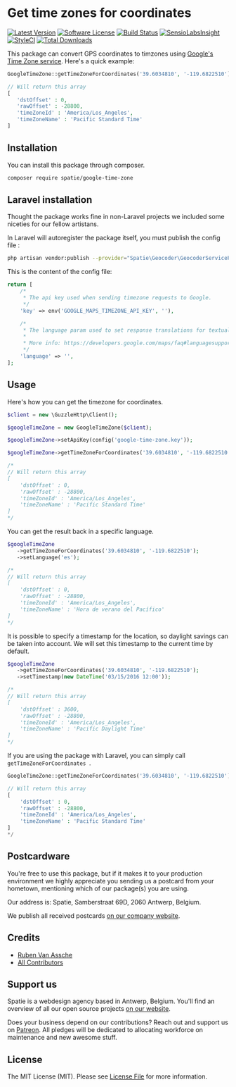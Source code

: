# Get time zones for coordinates

[![Latest Version](https://img.shields.io/github/release/spatie/geocoder.svg?style=flat-square)](https://github.com/spatie/geocoder/releases)
[![Software License](https://img.shields.io/badge/license-MIT-brightgreen.svg?style=flat-square)](LICENSE.md)
[![Build Status](https://img.shields.io/travis/spatie/geocoder/master.svg?style=flat-square)](https://travis-ci.org/spatie/geocoder)
[![SensioLabsInsight](https://img.shields.io/sensiolabs/i/c0e7c71d-351a-4996-9d74-24abfa074410.svg?style=flat-square)](https://insight.sensiolabs.com/projects/c0e7c71d-351a-4996-9d74-24abfa074410)
[![StyleCI](https://styleci.io/repos/19355432/shield)](https://styleci.io/repos/19355432)
[![Total Downloads](https://img.shields.io/packagist/dt/spatie/geocoder.svg?style=flat-square)](https://packagist.org/packages/spatie/geocoder)

This package can convert GPS coordinates to timzones using [Google's Time Zone service](https://developers.google.com/maps/documentation/timezone/intro). Here's a quick example:

```php
GoogleTimeZone::getTimeZoneForCoordinates('39.6034810', '-119.6822510');

// Will return this array
[
   'dstOffset' : 0,
   'rawOffset' : -28800,
   'timeZoneId' : 'America/Los_Angeles',
   'timeZoneName' : 'Pacific Standard Time'
]
```

## Installation

You can install this package through composer.

```bash
composer require spatie/google-time-zone
```
## Laravel installation

Thought the package works fine in non-Laravel projects we included some niceties for our fellow artistans.

In Laravel will autoregister the package itself, you must publish the config file :

```bash
php artisan vendor:publish --provider="Spatie\Geocoder\GeocoderServiceProvider" --tag="config"
```

This is the content of the config file:

```php
return [
    /*
     * The api key used when sending timezone requests to Google.
     */
    'key' => env('GOOGLE_MAPS_TIMEZONE_API_KEY', ''),

    /*
     * The language param used to set response translations for textual data.
     *
     * More info: https://developers.google.com/maps/faq#languagesupport
     */
    'language' => '',
];
```

## Usage

Here's how you can get the timezone for coordinates.

```php
$client = new \GuzzleHttp\Client();

$googleTimeZone = new GoogleTimeZone($client);

$googleTimeZone->setApiKey(config('google-time-zone.key'));

$googleTimeZone->getTimeZoneForCoordinates('39.6034810', '-119.6822510');

/*
// Will return this array
[
	'dstOffset' : 0,
	'rawOffset' : -28800,
	'timeZoneId' : 'America/Los_Angeles',
	'timeZoneName' : 'Pacific Standard Time'
]
*/
```


You can get the result back in a specific language.

```php
$googleTimeZone
   ->getTimeZoneForCoordinates('39.6034810', '-119.6822510');
   ->setLanguage('es');

/*
// Will return this array
[
    'dstOffset' : 0,
    'rawOffset' : -28800,
    'timeZoneId' : 'America/Los_Angeles',
    'timeZoneName' : 'Hora de verano del Pacífico'
]
*/
```

It is possible to specify a timestamp for the location, so daylight savings can be taken into account. We will set this timestamp to the current time by default.

```php
$googleTimeZone
   ->getTimeZoneForCoordinates('39.6034810', '-119.6822510');
   ->setTimestamp(new DateTime('03/15/2016 12:00'));

/*
// Will return this array
[
    'dstOffset' : 3600,
    'rawOffset' : -28800,
    'timeZoneId' : 'America/Los_Angeles',
    'timeZoneName' : 'Pacific Daylight Time'
]
*/
```


If you are using the package with Laravel, you can simply call `getTimeZoneForCoordinates `.

```php
GoogleTimeZone::getTimeZoneForCoordinates('39.6034810', '-119.6822510');

// Will return this array
[
    'dstOffset' : 0,
    'rawOffset' : -28800,
    'timeZoneId' : 'America/Los_Angeles',
    'timeZoneName' : 'Pacific Standard Time'
]
*/
```

## Postcardware

You're free to use this package, but if it makes it to your production environment we highly appreciate you sending us a postcard from your hometown, mentioning which of our package(s) you are using.

Our address is: Spatie, Samberstraat 69D, 2060 Antwerp, Belgium.

We publish all received postcards [on our company website](https://spatie.be/en/opensource/postcards).

## Credits

- [Ruben Van Assche](https://github.com/rubenvanassche)
- [All Contributors](../../contributors)

## Support us

Spatie is a webdesign agency based in Antwerp, Belgium. You'll find an overview of all our open source projects [on our website](https://spatie.be/opensource).

Does your business depend on our contributions? Reach out and support us on [Patreon](https://www.patreon.com/spatie).
All pledges will be dedicated to allocating workforce on maintenance and new awesome stuff.

## License

The MIT License (MIT). Please see [License File](LICENSE.md) for more information.
